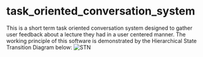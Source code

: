 # task_oriented_conversation_system
This is a short term task oriented conversation system designed to gather user feedback about a lecture they had in a user centered manner.
The working principle of this software is demonstrated by the Hierarchical State Transition Diagram below:
![STN](https://github.com/user-attachments/assets/c82fbca7-ac94-4a2b-b09f-cfddf97c6266)
